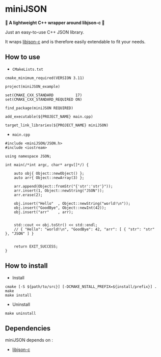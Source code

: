 # miniJSON

**:star2: A lightweight C++ wrapper around libjson-c :star2:**

Just an easy-to-use C++ JSON library.

It wraps [libjson-c](https://github.com/json-c/json-c) and is therefore easily extendable to fit your needs.

## How to use

- `CMakeLists.txt`

```
cmake_minimum_required(VERSION 3.11)

project(miniJSON_example)

set(CMAKE_CXX_STANDARD          17)
set(CMAKE_CXX_STANDARD_REQUIRED ON)

find_package(miniJSON REQUIRED)

add_executable(${PROJECT_NAME} main.cpp)

target_link_libraries(${PROJECT_NAME} miniJSON)
```

- `main.cpp`

```
#include <miniJSON/JSON.h>
#include <iostream>

using namespace JSON;

int main(/*int argc, char* argv[]*/) {

    auto obj{ Object::newObject() };
    auto arr{ Object::newArray(3) };

    arr.append(Object::fromStr("{'str':'str'}"));
    arr.insert(1, Object::newString("JSON"));
    arr.erase(2);

    obj.insert("Hello"  , Object::newString("world!\n"));
    obj.insert("GoodBye", Object::newInt(42));
    obj.insert("arr"    , arr);
    

    std::cout << obj.toStr() << std::endl;
    // { "Hello": "world!\n", "GoodBye": 42, "arr": [ { "str": "str" }, "JSON" ] }


    return EXIT_SUCCESS;
}
```


## How to install

- Install

```
cmake [-S ${path/to/src}] [-DCMAKE_NSTALL_PREFIX=${install/prefix}] .
make
make install
```

- Uninstall

```
make uninstall
```

## Dependencies

miniJSON depends on :
- [libjson-c](https://github.com/json-c/json-c)
